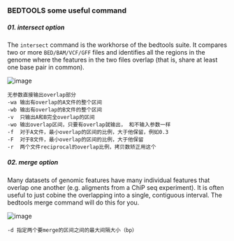 ### BEDTOOLS some useful command
##### 01. intersect option
The `intersect` command is the workhorse of the bedtools suite. It compares two or more `BED/BAM/VCF/GFF` files and identifies all the regions in the genome where the features in the two files overlap (that is, share at least one base pair in common).

![image](https://github.com/Crazzy-Rabbit/Script-in-Bio/assets/111029483/751d6863-f803-4384-98e5-8450453f1be8)
```
无参数直接输出overlap部分
-wa 输出有overlap的A文件的整个区间
-wb 输出有overlap的B文件的整个区间
-v  只输出A和B完全overlap的区间
-wo 输出overlap区间，只要有overlap就输出， 和不输入参数一样
-f  对于A文件，最小overlap的区间的比例，大于他保留，例如0.3
-F  对于B文件，最小overlap的区间的比例，大于他保留
-r  两个文件reciprocal的overlap比例，拷贝数矫正用这个
```
##### 02. merge option
Many datasets of genomic features have many individual features that overlap one another (e.g. aligments from a ChiP seq experiment). It is often useful to just cobine the overlapping into a single, contiguous interval. The bedtools merge command will do this for you.

![image](https://github.com/Crazzy-Rabbit/Script-in-Bio/assets/111029483/a8cb4ca8-0654-452b-84af-8fc502d118fd)

```
-d 指定两个要merge的区间之间的最大间隔大小（bp）
```
